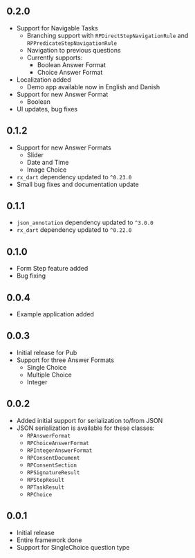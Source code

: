 ## 0.2.0
 * Support for Navigable Tasks
    * Branching support with `RPDirectStepNavigationRule` and `RPPredicateStepNavigationRule`
    * Navigation to previous questions
    * Currently supports:
        * Boolean Answer Format
        * Choice Answer Format
 * Localization added
    * Demo app available now in English and Danish
 * Support for new Answer Format
    * Boolean
 * UI updates, bug fixes
     

## 0.1.2
 * Support for new Answer Formats
   * Slider
   * Date and Time
   * Image Choice
 * `rx_dart` dependency updated to `^0.23.0`
 * Small bug fixes and documentation update

## 0.1.1
 * `json_annotation` dependency updated to `^3.0.0`
 * `rx_dart` dependency updated to `^0.22.0`

## 0.1.0
 * Form Step feature added
 * Bug fixing 

## 0.0.4
 * Example application added

## 0.0.3
 * Initial release for Pub
 * Support for three Answer Formats
    * Single Choice
    * Multiple Choice
    * Integer 

## 0.0.2
 * Added initial support for serialization to/from JSON
 * JSON serialization is available for these classes:
    * `RPAnswerFormat`
    * `RPChoiceAnswerFormat`
    * `RPIntegerAnswerFormat`
    * `RPConsentDocument`
    * `RPConsentSection`
    * `RPSignatureResult`
    * `RPStepResult`
    * `RPTaskResult`
    * `RPChoice`

## 0.0.1
 * Initial release
 * Entire framework done
 * Support for SingleChoice question type
